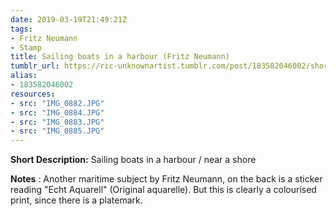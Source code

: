 ```yaml
---
date: 2019-03-19T21:49:21Z
tags:
- Fritz Neumann
- Stamp
title: Sailing boats in a harbour (Fritz Neumann)
tumblr_url: https://ric-unknownartist.tumblr.com/post/183582046002/short-description-sailing-boats-in-a-harbour
alias:
- 183582046002
resources:
- src: "IMG_0882.JPG"
- src: "IMG_0884.JPG"
- src: "IMG_0883.JPG"
- src: "IMG_0885.JPG"
---
```


**Short Description:** Sailing boats in a harbour / near a shore

**Notes** : Another maritime subject by Fritz Neumann, on the back is a sticker reading "Echt Aquarell" (Original aquarelle). But this is clearly a colourised print, since there is a platemark.
